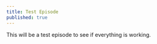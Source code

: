 ```yaml
---
title: Test Episode
published: true
---
```

This will be a test episode to see if everything is working.

